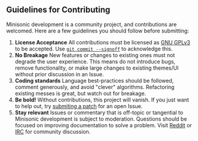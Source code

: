 Guidelines for Contributing
---------------------------

Minisonic development is a community project, and contributions are welcomed. Here are a few guidelines you should follow before submitting:

  1.  **License Acceptance** All contributions must be licensed as [GNU GPLv3](https://github.com/minisonic/minisonic/blob/develop/LICENSE.txt) to be accepted. Use [`git commit --signoff`](https://jk.gs/git-commit.html) to acknowledge this.
  2.  **No Breakage** New features or changes to existing ones must not degrade the user experience. This means do not introduce bugs, remove functionality, or make large changes to existing themes/UI without prior discussion in an Issue.
  3.  **Coding standards** Language best-practices should be followed, comment generously, and avoid "clever" algorithms. Refactoring existing messes is great, but watch out for breakage.
  4.  **Be bold!** Without contributions, this project will vanish. If you just want to help out, try [submiting a patch](https://github.com/minisonic/minisonic/issues?q=is%3Aissue+is%3Aopen+label%3Apatches-welcome) for an open Issue.
  5.  **Stay relevant** Issues or commentary that is off-topic or tangential to Minisonic development is subject to moderation. Questions should be focused on improving documentation to solve a problem. Visit [Reddit](https://www.reddit.com/r/minisonic) or [IRC](http://webchat.freenode.net?channels=%23minisonic) for community discussion.
